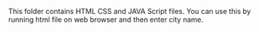 This folder contains HTML CSS and JAVA Script files. You can use this by running html file on web browser and then enter city name.
